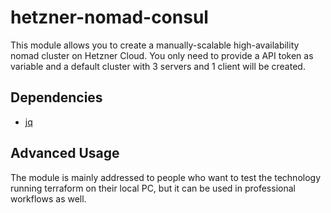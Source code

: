 # hetzner-nomad-consul

This module allows you to create a manually-scalable high-availability nomad cluster on Hetzner Cloud.
You only need to provide a API token as variable and a default cluster with 3 servers and 1 client will be created.

## Dependencies
- [jq](https://stedolan.github.io/jq/) 

## Advanced Usage

The module is mainly addressed to people who want to test the technology running terraform on their local PC, but it can be used in professional workflows as well.
